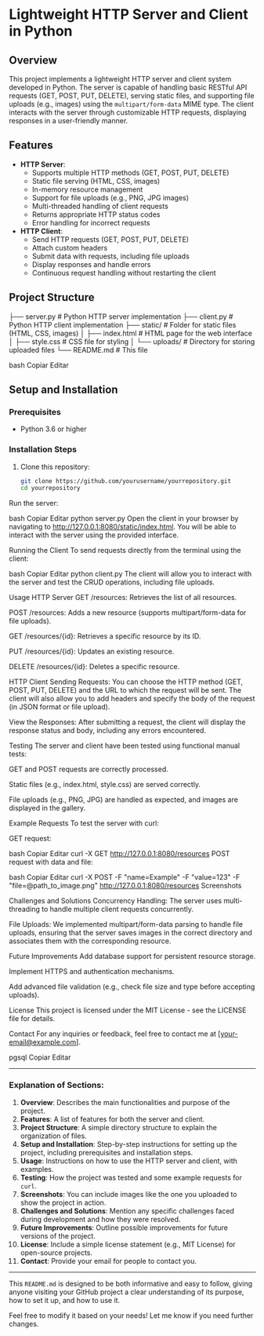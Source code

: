 # Lightweight HTTP Server and Client in Python

## Overview
This project implements a lightweight HTTP server and client system developed in Python. The server is capable of handling basic RESTful API requests (GET, POST, PUT, DELETE), serving static files, and supporting file uploads (e.g., images) using the `multipart/form-data` MIME type. The client interacts with the server through customizable HTTP requests, displaying responses in a user-friendly manner.

## Features
- **HTTP Server**:
  - Supports multiple HTTP methods (GET, POST, PUT, DELETE)
  - Static file serving (HTML, CSS, images)
  - In-memory resource management
  - Support for file uploads (e.g., PNG, JPG images)
  - Multi-threaded handling of client requests
  - Returns appropriate HTTP status codes
  - Error handling for incorrect requests
- **HTTP Client**:
  - Send HTTP requests (GET, POST, PUT, DELETE)
  - Attach custom headers
  - Submit data with requests, including file uploads
  - Display responses and handle errors
  - Continuous request handling without restarting the client

## Project Structure
├── server.py # Python HTTP server implementation
├── client.py # Python HTTP client implementation
├── static/ # Folder for static files (HTML, CSS, images)
│ ├── index.html # HTML page for the web interface
│ ├── style.css # CSS file for styling
│ └── uploads/ # Directory for storing uploaded files
└── README.md # This file

bash
Copiar
Editar

## Setup and Installation

### Prerequisites
- Python 3.6 or higher

### Installation Steps
1. Clone this repository:
   ```bash
   git clone https://github.com/yourusername/yourrepository.git
   cd yourrepository
Run the server:

bash
Copiar
Editar
python server.py
Open the client in your browser by navigating to http://127.0.0.1:8080/static/index.html. You will be able to interact with the server using the provided interface.

Running the Client
To send requests directly from the terminal using the client:

bash
Copiar
Editar
python client.py
The client will allow you to interact with the server and test the CRUD operations, including file uploads.

Usage
HTTP Server
GET /resources: Retrieves the list of all resources.

POST /resources: Adds a new resource (supports multipart/form-data for file uploads).

GET /resources/{id}: Retrieves a specific resource by its ID.

PUT /resources/{id}: Updates an existing resource.

DELETE /resources/{id}: Deletes a specific resource.

HTTP Client
Sending Requests: You can choose the HTTP method (GET, POST, PUT, DELETE) and the URL to which the request will be sent. The client will also allow you to add headers and specify the body of the request (in JSON format or file upload).

View the Responses: After submitting a request, the client will display the response status and body, including any errors encountered.

Testing
The server and client have been tested using functional manual tests:

GET and POST requests are correctly processed.

Static files (e.g., index.html, style.css) are served correctly.

File uploads (e.g., PNG, JPG) are handled as expected, and images are displayed in the gallery.

Example Requests
To test the server with curl:

GET request:

bash
Copiar
Editar
curl -X GET http://127.0.0.1:8080/resources
POST request with data and file:

bash
Copiar
Editar
curl -X POST -F "name=Example" -F "value=123" -F "file=@path_to_image.png" http://127.0.0.1:8080/resources
Screenshots

Challenges and Solutions
Concurrency Handling: The server uses multi-threading to handle multiple client requests concurrently.

File Uploads: We implemented multipart/form-data parsing to handle file uploads, ensuring that the server saves images in the correct directory and associates them with the corresponding resource.

Future Improvements
Add database support for persistent resource storage.

Implement HTTPS and authentication mechanisms.

Add advanced file validation (e.g., check file size and type before accepting uploads).

License
This project is licensed under the MIT License - see the LICENSE file for details.

Contact
For any inquiries or feedback, feel free to contact me at [your-email@example.com].

pgsql
Copiar
Editar

---

### **Explanation of Sections**:

1. **Overview**: Describes the main functionalities and purpose of the project.
2. **Features**: A list of features for both the server and client.
3. **Project Structure**: A simple directory structure to explain the organization of files.
4. **Setup and Installation**: Step-by-step instructions for setting up the project, including prerequisites and installation steps.
5. **Usage**: Instructions on how to use the HTTP server and client, with examples.
6. **Testing**: How the project was tested and some example requests for `curl`.
7. **Screenshots**: You can include images like the one you uploaded to show the project in action.
8. **Challenges and Solutions**: Mention any specific challenges faced during development and how they were resolved.
9. **Future Improvements**: Outline possible improvements for future versions of the project.
10. **License**: Include a simple license statement (e.g., MIT License) for open-source projects.
11. **Contact**: Provide your email for people to contact you.

---

This `README.md` is designed to be both informative and easy to follow, giving anyone visiting your GitHub project a clear understanding of its purpose, how to set it up, and how to use it.

Feel free to modify it based on your needs! Let me know if you need further changes.
